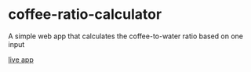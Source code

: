 # coffee-ratio-calculator
A simple web app that calculates the coffee-to-water ratio based on one input

[live app](https://yihfei.github.io/coffee-ratio-calculator/)